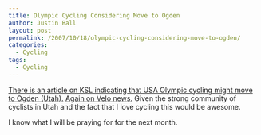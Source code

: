 ```yaml
---
title: Olympic Cycling Considering Move to Ogden
author: Justin Ball
layout: post
permalink: /2007/10/18/olympic-cycling-considering-move-to-ogden/
categories:
  - Cycling
tags:
  - Cycling
---
```


[There is an article on KSL indicating that USA Olympic cycling might move to Ogden (Utah).][1] [Again on Velo news.][2] Given the strong community of cyclists in Utah and the fact that I love cycling this would be awesome.

 [1]: http://www.ksl.com/?nid=148&sid=1994785
 [2]: http://www.velonews.com/news/fea/13531.0.html

I know what I will be praying for for the next month.